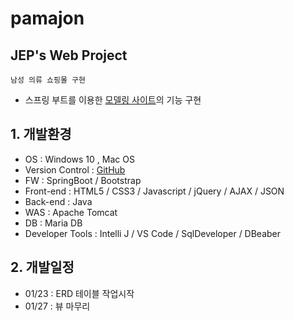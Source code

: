 # pamajon

## JEP's Web Project

`남성 의류 쇼핑몰 구현` 
- 스프링 부트를 이용한 [모델링 사이트](http://bluesman.co.kr/)의 기능 구현


## 1. 개발환경

- OS : Windows 10 , Mac OS
- Version Control : [GitHub](https://github.com/jackson-hong/pamajon)
- FW : SpringBoot / Bootstrap
- Front-end : HTML5 / CSS3 / Javascript / jQuery / AJAX / JSON 
- Back-end : Java 
- WAS : Apache Tomcat
- DB : Maria DB
- Developer Tools : Intelli J / VS Code / SqlDeveloper / DBeaber 


## 2. 개발일정

- 01/23 : ERD 테이블 작업시작
- 01/27 : 뷰 마무리
